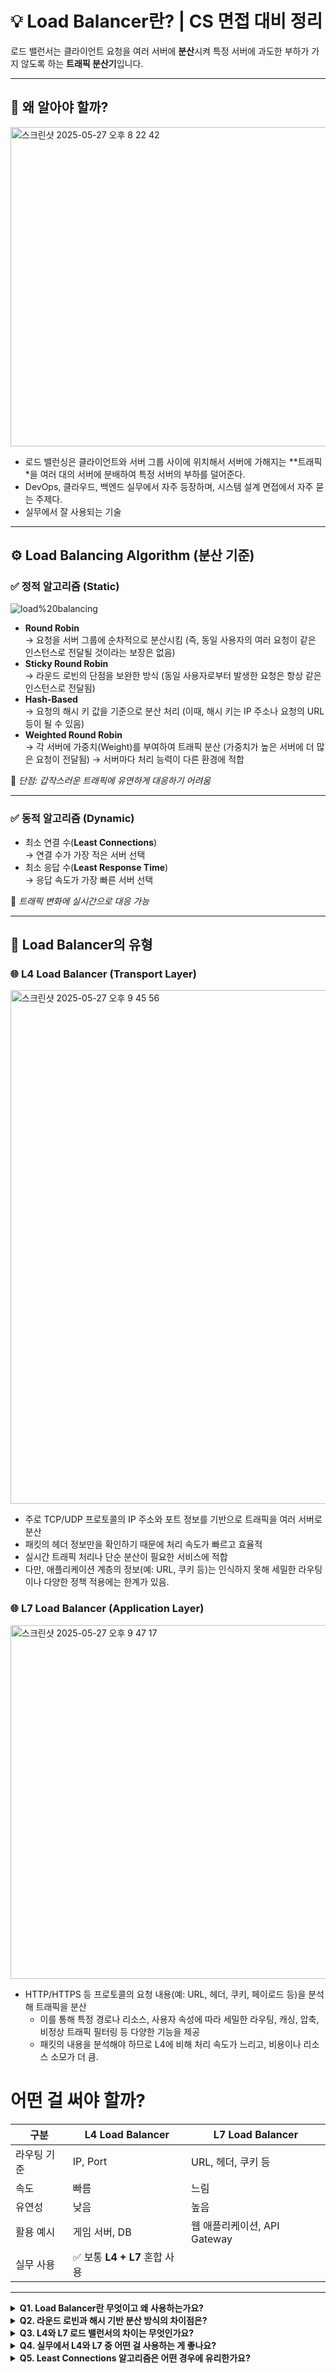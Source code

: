 # 💡 Load Balancer란? | CS 면접 대비 정리

로드 밸런서는 클라이언트 요청을 여러 서버에 **분산**시켜 특정 서버에 과도한 부하가 가지 않도록 하는 **트래픽 분산기**입니다.

---

## 📌 왜 알아야 할까?
<img width="511" alt="스크린샷 2025-05-27 오후 8 22 42" src="https://github.com/user-attachments/assets/f4c3720b-b216-408b-b9f0-0c09b397f120" />


- 로드 밸런싱은 클라이언트와 서버 그룹 사이에 위치해서 서버에 가해지는 **트래픽*을 여러 대의 서버에 분배하여 특정 서버의 부하를 덜어준다.
- DevOps, 클라우드, 백엔드 실무에서 자주 등장하며, 시스템 설계 면접에서 자주 묻는 주제다.
- 실무에서 잘 사용되는 기술

---

## ⚙️ Load Balancing Algorithm (분산 기준)

### ✅ 정적 알고리즘 (Static)
![load%20balancing](https://github.com/user-attachments/assets/d08e9eea-4e88-48a5-b809-d3c71b8df000)

- **Round Robin**  
  → 요청을 서버 그룹에 순차적으로 분산시킴 (즉, 동일 사용자의 여러 요청이 같은 인스턴스로 전달될 것이라는 보장은 없음) 
- **Sticky Round Robin**  
  → 라운드 로빈의 단점을 보완한 방식 (동일 사용자로부터 발생한 요청은 항상 같은 인스턴스로 전달됨)
- **Hash-Based**  
  → 요청의 해시 키 값을 기준으로 분산 처리 (이때, 해시 키는 IP 주소나 요청의 URL 등이 될 수 있음)
- **Weighted Round Robin**  
  → 각 서버에 가중치(Weight)를 부여하여 트래픽 분산 (가중치가 높은 서버에 더 많은 요청이 전달됨) → 서버마다 처리 능력이 다른 환경에 적합

📌 *단점: 갑작스러운 트래픽에 유연하게 대응하기 어려움*

---

### ✅ 동적 알고리즘 (Dynamic)
- 최소 연결 수(**Least Connections**)  
  → 연결 수가 가장 적은 서버 선택
- 최소 응답 수(**Least Response Time**)  
  → 응답 속도가 가장 빠른 서버 선택

📌 *트래픽 변화에 실시간으로 대응 가능*

---

## 🔀 Load Balancer의 유형

### 🌐 L4 Load Balancer (Transport Layer)
<img width="822" alt="스크린샷 2025-05-27 오후 9 45 56" src="https://github.com/user-attachments/assets/a0fadf93-a086-47a6-9803-d2ef15969966" />

- 주로 TCP/UDP 프로토콜의 IP 주소와 포트 정보를 기반으로 트래픽을 여러 서버로 분산
- 패킷의 헤더 정보만을 확인하기 때문에 처리 속도가 빠르고 효율적
- 실시간 트래픽 처리나 단순 분산이 필요한 서비스에 적합
- 다만, 애플리케이션 계층의 정보(예: URL, 쿠키 등)는 인식하지 못해 세밀한 라우팅이나 다양한 정책 적용에는 한계가 있음.


### 🌐 L7 Load Balancer (Application Layer)
<img width="566" alt="스크린샷 2025-05-27 오후 9 47 17" src="https://github.com/user-attachments/assets/175b9a17-d905-44bb-9bf2-e8936cd2fc80" />

- HTTP/HTTPS 등 프로토콜의 요청 내용(예: URL, 헤더, 쿠키, 페이로드 등)을 분석해 트래픽을 분산
    - 이를 통해 특정 경로나 리소스, 사용자 속성에 따라 세밀한 라우팅, 캐싱, 압축, 비정상 트래픽 필터링 등 다양한 기능을 제공
    - 패킷의 내용을 분석해야 하므로 L4에 비해 처리 속도가 느리고, 비용이나 리소스 소모가 더 큼.


# 어떤 걸 써야 할까?
| 구분     | L4 Load Balancer       | L7 Load Balancer      |
| ------ | ---------------------- | --------------------- |
| 라우팅 기준 | IP, Port               | URL, 헤더, 쿠키 등         |
| 속도     | 빠름                     | 느림                    |
| 유연성    | 낮음                     | 높음                    |
| 활용 예시  | 게임 서버, DB              | 웹 애플리케이션, API Gateway |
| 실무 사용  | ✅ 보통 **L4 + L7** 혼합 사용 |                       |

---

<details> <summary><strong>Q1. Load Balancer란 무엇이고 왜 사용하는가요?</strong></summary> 
A. 클라이언트 요청을 여러 서버에 분산시켜 시스템 부하를 줄이고, 가용성과 확장성을 높이기 위해 사용합니다. </details> 
<details> <summary>
<strong>Q2. 라운드 로빈과 해시 기반 분산 방식의 차이점은?</strong></summary> 
A. 라운드 로빈은 순차적으로 요청을 분배하고, 해시 기반은 IP나 URL 등으로 해시 값을 생성하여 분산합니다. </details> 
<details> <summary><strong>Q3. L4와 L7 로드 밸런서의 차이는 무엇인가요?</strong></summary> 
A. L4는 IP/포트 기반으로 빠르게 분산하고, L7은 애플리케이션 레벨의 정보를 기반으로 정밀한 라우팅이 가능합니다. </details> 
<details> <summary><strong>Q4. 실무에서 L4와 L7 중 어떤 걸 사용하는 게 좋나요?</strong></summary> 
A. 보통 L4는 빠른 분산에, L7은 정밀 제어에 쓰며, **둘을 함께 조합**하여 사용하는 경우가 많습니다. </details> 
<details> <summary><strong>Q5. Least Connections 알고리즘은 어떤 경우에 유리한가요?</strong></summary> 
A. 서버마다 요청 처리 시간이 다를 때, 현재 가장 덜 바쁜 서버에 요청을 보내 부하를 줄이기에 유리합니다. </details>
